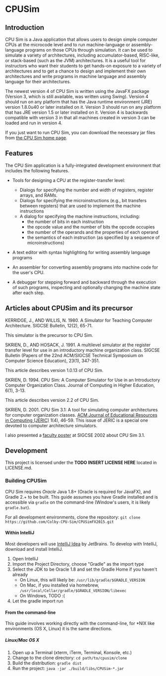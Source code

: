 # CPUSim

## Introduction
CPU Sim is a Java application that allows users to design simple computer CPUs at the microcode level and to run 
machine-language or assembly-language programs on those CPUs through simulation. It can be used to simulate a variety 
of architectures, including accumulator-based, RISC-like, or stack-based (such as the JVM) architectures. It is a useful 
tool for instructors who want their students to get hands-on exposure to a variety of architectures and to get a chance 
to design and implement their own architectures and write programs in machine language and assembly language for their 
architectures.

The newest version 4 of CPU Sim is written using the JavaFX package (Version 3, which is still available, was written 
using Swing). Version 4 should run on any platform that has the Java runtime environment (JRE) version 1.8.0u40 or later 
installed on it. Version 3 should run on any platform that has JRE version 1.5 or later installed on it. Version 4 is 
backwards compatible with version 3 in that all machines created in version 3 can be loaded and run in version 4.

If you just want to run CPU Sim, you can download the necessary jar files from [the CPU Sim home page](http://cs.colby.edu/djskrien/CPUSim/).

## Features

The CPU Sim application is a fully-integrated development environment that includes the following features.

* Tools for designing a CPU at the register-transfer level:
    - Dialogs for specifying the number and width of registers, register arrays, and RAMs.
    - Dialogs for specifying the microinstructions (e.g., bit transfers between registers) that are used to implement the
      machine instructions
    - A dialog for specifying the machine instructions, including:
      * the number of bits in each instruction
      * the opcode value and the number of bits the opcode occupies
      * the number of the operands and the properties of each operand
      * the semantics of each instruction (as specified by a sequence of microinstructions)
      
* A text editor with syntax highlighting for writing assembly language programs
* An assembler for converting assembly programs into machine code for the user's CPU.
* A debugger for stepping forward and backward through the execution of such programs, inspecting and optionally 
  changing the machine state after each step.
  
## Articles about CPUSim and its precursor

KERRIDGE, J., AND WILLIS, N. 1980. A Simulator for Teaching Computer Architecture. SIGCSE Bulletin, 12(2), 65-71.

This simulator is the precursor to CPU Sim.

SKRIEN, D., AND HOSACK, J. 1991. A multilevel simulator at the register transfer level for use in an introductory 
machine organization class. SIGCSE Bulletin (Papers of the 22nd ACM/SIGCSE Technical Symposium on Computer Science 
Education), 23(1), 347-351.

This article describes version 1.0.13 of CPU Sim.

SKRIEN, D. 1994. CPU Sim: A Computer Simulator for Use in an Introductory Computer Organization Class. 
Journal of Computing in Higher Education, 6(1), 3-13.

This article describes version 2.2 of CPU Sim.

SKRIEN, D. 2001. CPU Sim 3.1: A tool for simulating computer architectures for computer organization classes. 
[ACM Journal of Educational Resources in Computing (JERIC)](http://www.acm.org/pubs/jeric/) 1(4), 46-59. 
This issue of JERIC is a special one devoted to computer architecture simulators.

I also presented a [faculty poster](http://www.cs.wpi.edu/%7Ecew/sigcse2002posters/skrien.html) at SIGCSE 2002 about 
CPU Sim 3.1. 

## Development

This project is licensed under the **TODO INSERT LICENSE HERE** located in LICENSE.md. 

### Building CPUSim

CPU Sim requires *Oracle* Java 1.8+ (Oracle is required for JavaFX), and Gradle 2.+ to be built. This guide assumes you 
have Gradle installed and is accessible via `gradle` on the command-line (Window's users, it is likely `gradle.bat`). 

For all development environments, clone the repository: `git clone https://github.com/Colby-CPU-Sim/CPUSimFX2015.git`

#### Within IntelliJ

Most developers will use [IntelliJ Idea](https://www.jetbrains.com/idea/) by JetBrains. To develop with IntelliJ, 
download and install IntelliJ. 

1. Open IntelliJ
2. Import the Project Directory, choose "Gradle" as the import type
3. Select the JDK to be Oracle 1.8 and set the Gradle Home if you haven't already
    * On Linux, this will likely be: `/usr/lib/gradle/$GRADLE_VERSION`
    * On Mac, if you installed via homebrew, `/usr/local/Cellar/gradle/$GRADLE_VERSION/libexec`
    * On Windows, TODO :(
4. Let the gradle import run

#### From the command-line

This guide involves working directly with the command-line, for *NIX like environments (OS X, Linux) it is the same 
directions. 

##### Linux/Mac OS X

1. Open up a Terminal (xterm, iTerm, Terminal, Konsole, etc.)
2. Change to the clone directory: `cd path/to/cpusim/clone`
3. Build the distribution: `gradle dist`
4. Run the project: `java -jar ./build/libs/CPUSim-*.jar`
